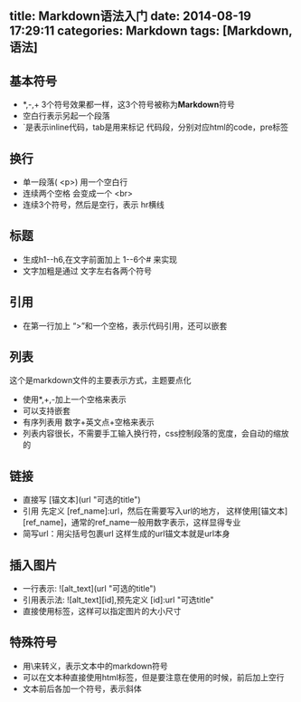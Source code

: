 title: Markdown语法入门
date: 2014-08-19 17:29:11
categories: Markdown
tags: [Markdown,语法]
---

## 基本符号

+ \*,\-,\+ 3个符号效果都一样，这3个符号被称为**Markdown**符号
+ 空白行表示另起一个段落
+ \`是表示inline代码，tab是用来标记 代码段，分别对应html的code，pre标签

## 换行

+ 单一段落( \<p\>) 用一个空白行
+ 连续两个空格 会变成一个 \<br\>
+ 连续3个符号，然后是空行，表示 hr横线

<!--more-->

## 标题
+ 生成h1--h6,在文字前面加上 1--6个\# 来实现
+ 文字加粗是通过 文字左右各两个符号

## 引用
+ 在第一行加上 “>”和一个空格，表示代码引用，还可以嵌套
 
## 列表
这个是markdown文件的主要表示方式，主题要点化

+ 使用*,+,-加上一个空格来表示
+ 可以支持嵌套
+ 有序列表用 数字+英文点+空格来表示
+ 列表内容很长，不需要手工输入换行符，css控制段落的宽度，会自动的缩放的

## 链接
+ 直接写 \[锚文本\](url "可选的title")
+ 引用 先定义 [ref_name]:url，然后在需要写入url的地方， 这样使用[锚文本][ref_name]，通常的ref_name一般用数字表示，这样显得专业
+ 简写url：用尖括号包裹url 
这样生成的url锚文本就是url本身

## 插入图片
+ 一行表示: \!\[alt_text\](url "可选的title")
+ 引用表示法: ![alt_text][id],预先定义 [id]:url "可选title"
+ 直接使用<img>标签，这样可以指定图片的大小尺寸

## 特殊符号
+ 用\来转义，表示文本中的markdown符号
+ 可以在文本种直接使用html标签，但是要注意在使用的时候，前后加上空行
+ 文本前后各加一个符号，表示斜体